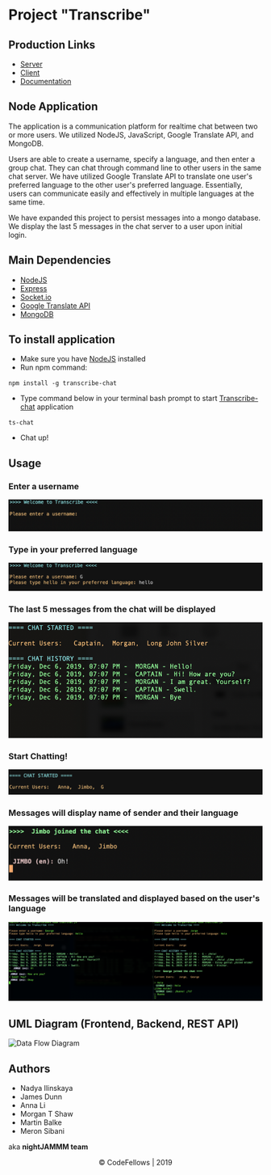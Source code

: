 # Project "Transcribe"
## Production Links

* [Server](https://transcribe-jamm.herokuapp.com) 
* [Client](https://www.npmjs.com/package/transcribe-chat)
* [Documentation](https://transcribe-jamm.herokuapp.com/docs/)

## Node Application

The application is a communication platform for realtime chat between two or more users. We utilized NodeJS, JavaScript, Google Translate API, and MongoDB. 

Users are able to create a username, specify a language, and then enter a group chat. They can chat through command line to other users in the same chat server. We have utilized Google Translate API to translate one user's preferred language to the other user's preferred language. Essentially, users can communicate easily and effectively in multiple languages at the same time. 

We have expanded this project to persist messages into a mongo database. We display the last 5 messages in the chat server to a user upon initial login. 

## Main Dependencies

- [NodeJS](https://nodejs.org/en/)
- [Express](https://expressjs.com/) 
- [Socket.io](https://socket.io/)
- [Google Translate API](https://www.npmjs.com/package/google-translate)
- [MongoDB](https://www.mongodb.com/) 

## To install application
* Make sure you have [NodeJS](https://nodejs.org/en/) installed
* Run npm command:
```
npm install -g transcribe-chat
```
* Type command below in your terminal bash prompt to start [Transcribe-chat](https://www.npmjs.com/package/transcribe-chat) application

```
ts-chat
``` 
* Chat up!

## Usage

### Enter a username
![username](./images/enterUsername.png)

### Type in your preferred language
![Language](./images/hello.png)

### The last 5 messages from the chat will be displayed
![database](./images/chathistory.png)

### Start Chatting!
![3users](./images/Chatstarted.png)

### Messages will display name of sender and their language
![newuserNotification](./images/examplemessage.png)

### Messages will be translated and displayed based on the user's language
![TranslationDemo](./images/Translation.png)

## UML Diagram (Frontend, Backend, REST API)
![Data Flow Diagram](/assets/img/Flowchart.png)


## Authors
* Nadya Ilinskaya
* James Dunn
* Anna Li
* Morgan T Shaw
* Martin Balke
* Meron Sibani

aka **nightJAMMM team**

 <center>© CodeFellows | 2019</center>
